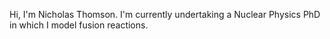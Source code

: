 Hi, I'm Nicholas Thomson. I'm currently undertaking a Nuclear Physics PhD in which I model fusion reactions.
